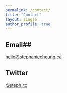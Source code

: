 ```yaml
---
permalink: /contact/
title: "Contact"
layout: single
author_profile: true
---
```



## Email##
<a href="mailto:hello@stephaniecheung.ca">
  <i class="fa fa-fw fa-envelope-square" aria-hidden="true"></i> hello@stephaniecheung.ca
</a>

## Twitter ##
<a href="https://twitter.com/{{ author.twitter }}" itemprop="sameAs">
  <i class="fa fa-fw fa-twitter" aria-hidden="true"></i> @steph_tc
</a>
